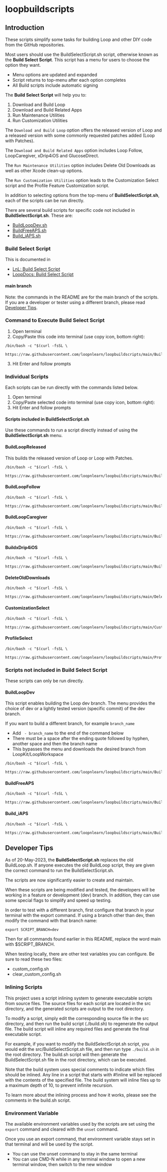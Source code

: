 # loopbuildscripts

## Introduction

These scripts simplify some tasks for building Loop and other DIY code from the GitHub repositories.

Most users should use the BuildSelectScript.sh script, otherwise known as the **Build Select Script**. This script has a menu for users to choose the option they want.

* Menu options are updated and expanded
* Script returns to top-menu after each option completes
* All Build scripts include automatic signing

The **Build Select Script** will help you to:

1. Download and Build Loop
2. Download and Build Related Apps
3. Run Maintenance Utilities
4. Run Customization Utilities

The `Download and Build Loop` option offers the released version of Loop and a released version with some commonly requested patches added (Loop with Patches).

The `Download and Build Related Apps` option includes Loop Follow, LoopCaregiver, xDrip4iOS and GlucoseDirect.

The `Run Maintenance Utilities` option includes Delete Old Downloads as well as other Xcode clean-up options.

The `Run Customization Utilities` option leads to the Customization Select script and the Profile Feature Customization script.

In addition to selecting options from the top-menu of **BuildSelectScript.sh**, each of the scripts can be run directly.

There are several build scripts for specific code not included in **BuildSelectScript.sh**. These are:

* [BuildLoopDev.sh](#buildloopdev)
* [BuildFreeAPS.sh](#buildfreeaps)
* [Build_iAPS.sh](#build_iaps)


### Build Select Script

This is documented in

* [LnL: Build Select Script](https://www.loopandlearn.org/build-select)
* [LoopDocs: Build Select Script](https://loopkit.github.io/loopdocs/build/step14/#download-loop)

#### main branch

Note: the commands in the README are for the main branch of the scripts. If you are a developer or tester using a different branch, please read [Developer Tips](#developer-tips).

### Command to Execute Build Select Script

1. Open terminal
2. Copy/Paste this code into terminal (use copy icon, bottom right): 

```
/bin/bash -c "$(curl -fsSL \
  https://raw.githubusercontent.com/loopnlearn/loopbuildscripts/main/BuildSelectScript.sh)"
```

3. Hit Enter and follow prompts


### Individual Scripts

Each scripts can be run directly with the commands listed below.

1. Open terminal
2. Copy/Paste selected code into terminal (use copy icon, bottom right):
3. Hit Enter and follow prompts

#### Scripts included in BuildSelectScript.sh

Use these commands to run a script directly instead of using the **BuildSelectScript.sh** menu.

#### BuildLoopReleased

This builds the released version of Loop or Loop with Patches.

```
/bin/bash -c "$(curl -fsSL \
  https://raw.githubusercontent.com/loopnlearn/loopbuildscripts/main/BuildLoopReleased.sh)"
```
#### BuildLoopFollow

```
/bin/bash -c "$(curl -fsSL \
  https://raw.githubusercontent.com/loopnlearn/loopbuildscripts/main/BuildLoopFollow.sh)"
```

#### BuildLoopCaregiver

```
/bin/bash -c "$(curl -fsSL \
  https://raw.githubusercontent.com/loopnlearn/loopbuildscripts/main/BuildLoopCaregiver.sh)"
```

#### BuildxDrip4iOS

```
/bin/bash -c "$(curl -fsSL \
  https://raw.githubusercontent.com/loopnlearn/loopbuildscripts/main/BuildxDrip4iOS.sh)"
```

#### DeleteOldDownloads

```
/bin/bash -c "$(curl -fsSL \
  https://raw.githubusercontent.com/loopnlearn/loopbuildscripts/main/DeleteOldDownloads.sh)"
```

#### CustomizationSelect

```
/bin/bash -c "$(curl -fsSL \
  https://raw.githubusercontent.com/loopnlearn/loopbuildscripts/main/CustomizationSelect.sh)"
```

#### ProfileSelect

```
/bin/bash -c "$(curl -fsSL \
  https://raw.githubusercontent.com/loopnlearn/loopbuildscripts/main/ProfileSelect.sh)"
```

### Scripts not included in Build Select Script

These scripts can only be run directly.

#### BuildLoopDev

This script enables building the Loop dev branch. The menu provides the choice of dev or a lightly tested version (specific commit) of the dev branch.

If you want to build a different branch, for example `branch_name`

* Add ` - branch_name` to the end of the command below
* There must be a space after the ending quote followed by hyphen, another space and then the branch name
* This bypasses the menu and downloads the desired branch from LoopKit/LoopWorkspace

```
/bin/bash -c "$(curl -fsSL \
  https://raw.githubusercontent.com/loopnlearn/loopbuildscripts/main/BuildLoopDev.sh)"
```

#### BuildFreeAPS

```
/bin/bash -c "$(curl -fsSL \
  https://raw.githubusercontent.com/loopnlearn/loopbuildscripts/main/BuildFreeAPS.sh)"
```

#### Build_iAPS

```
/bin/bash -c "$(curl -fsSL \
  https://raw.githubusercontent.com/loopnlearn/loopbuildscripts/main/Build_iAPS.sh)"
```

## Developer Tips

As of 20-May-2023, the **BuildSelectScript.sh** replaces the old BuildLoop.sh. If anyone executes the old BuildLoop script, they are given the correct command to run the BuildSelectScript.sh.

The scripts are now significantly easier to create and maintain.

When these scripts are being modified and tested, the developers will be working in a feature or development (dev) branch. In addition, they can use some special flags to simplify and speed up testing.

In order to test with a different branch, first configure that branch in your terminal with the export command. If using a branch other than dev, then modify the command with that branch name:

```
export SCRIPT_BRANCH=dev
```

Then for all commands found earlier in this README, replace the word main with $SCRIPT_BRANCH.

When testing locally, there are other test variables you can configure. Be sure to read these two files:
* custom_config.sh
* clear_custom_config.sh

### Inlining Scripts

This project uses a script inlining system to generate executable scripts from source files. The source files for each script are located in the src directory, and the generated scripts are output to the root directory.

To modify a script, simply edit the corresponding source file in the src directory, and then run the build script (./build.sh) to regenerate the output file. The build script will inline any required files and generate the final executable script.

For example, if you want to modify the BuildSelectScript.sh script, you would edit the src/BuildSelectScript.sh file, and then run type `./build.sh` in the root directory. The build.sh script will then generate the BuildSelectScript.sh file in the root directory, which can be executed.

Note that the build system uses special comments to indicate which files should be inlined. Any line in a script that starts with #!inline will be replaced with the contents of the specified file. The build system will inline files up to a maximum depth of 10, to prevent infinite recursion.

To learn more about the inlining process and how it works, please see the comments in the build.sh script.

### Environment Variable

The available environment variables used by the scripts are set using the `export` command and cleared with the `unset` command.

Once you use an export command, that environment variable stays set in that terminal and will be used by the script. 

* You can use the unset command to stay in the same terminal
* You can use CMD-N while in any terminal window to open a new terminal window, then switch to the new window
